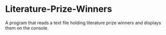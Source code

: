 # Literature-Prize-Winners
A program that reads a text file holding literature prize winners and displays them on the console.

